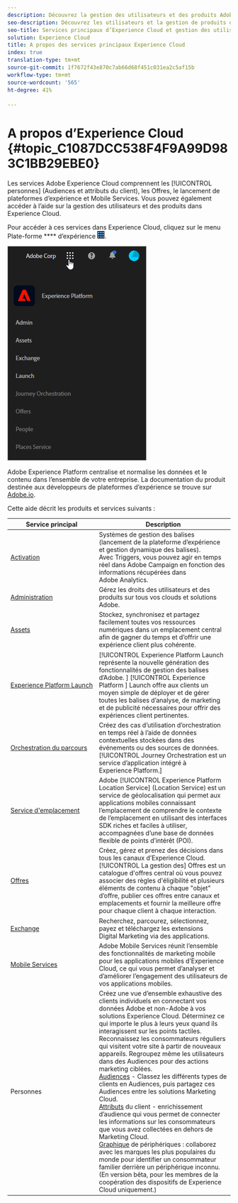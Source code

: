 ```yaml
---
description: Découvrez la gestion des utilisateurs et des produits Adobe Experience Cloud, les personnes (Audiences et attributs du client), l’orchestration du parcours, les Offres, les emplacements, le lancement de plateformes d’expérience et les services mobiles.
seo-description: Découvrez les utilisateurs et la gestion de produits d’Adobe Experience Cloud, les personnes (Audiences et attributs du client), les Offres, le lancement de plateformes d’expérience et les services mobiles.
seo-title: Services principaux d’Experience Cloud et gestion des utilisateurs
solution: Experience Cloud
title: A propos des services principaux Experience Cloud
index: true
translation-type: tm+mt
source-git-commit: 1f7672f43e870c7ab66d68f451c031ea2c5af15b
workflow-type: tm+mt
source-wordcount: '565'
ht-degree: 41%

---
```



# A propos d’Experience Cloud {#topic_C1087DCC538F4F9A99D983C1BB29EBE0}

Les services Adobe Experience Cloud comprennent les [!UICONTROL personnes] (Audiences et attributs du client), les Offres, le lancement de plateformes d’expérience et Mobile Services. Vous pouvez également accéder à l’aide sur la gestion des utilisateurs et des produits dans Experience Cloud.

Pour accéder à ces services dans Experience Cloud, cliquez sur le menu Plate-forme **** d’expérience ![](assets/menu-icon.png).

![](assets/platform-core-services.png)

Adobe Experience Platform centralise et normalise les données et le contenu dans l’ensemble de votre entreprise. La documentation du produit destinée aux développeurs de plateformes  d’expérience se trouve sur [Adobe.io](https://www.adobe.io/apis/experienceplatform/home/services.html).

Cette aide décrit les produits et services suivants :

| Service principal | Description |
|--- |--- |
| [Activation](activation/activation.md) | Systèmes de gestion des balises (lancement de la plateforme d’expérience et gestion dynamique des balises).<br>Avec Triggers, vous pouvez agir en temps réel dans Adobe Campaign en fonction des informations récupérées dans Adobe Analytics. |
| [Administration](admin-getting-started/admin-getting-started.md) | Gérez les droits des utilisateurs et des produits sur tous vos clouds et solutions Adobe. |
| [Assets](experience-cloud-assets/experience-cloud-assets.md) | Stockez, synchronisez et partagez facilement toutes vos ressources numériques dans un emplacement central afin de gagner du temps et d’offrir une expérience client plus cohérente. |
| [Experience Platform Launch](https://docs.adobe.com/content/help/fr-FR/launch/using/overview.html) | [!UICONTROL Experience Platform Launch représente la nouvelle génération des fonctionnalités de gestion des balises d’Adobe. ] [!UICONTROL Experience Platform ] Launch offre aux clients un moyen simple de déployer et de gérer toutes les balises d’analyse, de marketing et de publicité nécessaires pour offrir des expériences client pertinentes. |
| [Orchestration du parcours](https://docs.adobe.com/content/help/fr-FR/journeys/using/journey-orchestration-home.html) | Créez des cas d’utilisation d’orchestration en temps réel à l’aide de données contextuelles stockées dans des événements ou des sources de données. [!UICONTROL Journey Orchestration est un service d’application intégré à Experience Platform.] |
| [Service d&#39;emplacement](https://docs.adobe.com/content/help/fr-FR/places/using/home.html) | Adobe [!UICONTROL Experience Platform Location Service] (Location Service) est un service de géolocalisation qui permet aux applications mobiles connaissant l’emplacement de comprendre le contexte de l’emplacement en utilisant des interfaces SDK riches et faciles à utiliser, accompagnées d’une base de données flexible de points d’intérêt (POI). |
| [Offres](offer-management/getting-started.md) | Créez, gérez et prenez des décisions dans tous les canaux d’Experience Cloud. [!UICONTROL La gestion des] Offres est un catalogue d&#39;offres central où vous pouvez associer des règles d&#39;éligibilité et plusieurs éléments de contenu à chaque &quot;objet&quot; d’offre, publier ces offres entre canaux et emplacements et fournir la meilleure offre pour chaque client à chaque interaction. |
| [Exchange](exchange.md) | Recherchez, parcourez, sélectionnez, payez et téléchargez les extensions Digital Marketing via des applications. |
| [Mobile Services](https://docs.adobe.com/content/help/fr-FR/mobile-services/using/home.html) | Adobe Mobile Services réunit l’ensemble des fonctionnalités de marketing mobile pour les applications mobiles d’Experience Cloud, ce qui vous permet d’analyser et d’améliorer l’engagement des utilisateurs de vos applications mobiles. |
| Personnes | Créez une vue d’ensemble exhaustive des clients individuels en connectant vos données Adobe et non-Adobe à vos solutions Experience Cloud. Déterminez ce qui importe le plus à leurs yeux quand ils interagissent sur les points tactiles. Reconnaissez les consommateurs réguliers qui visitent votre site à partir de nouveaux appareils. Regroupez même les utilisateurs dans des Audiences pour des actions marketing ciblées.<br>[Audiences](audience-library/audience-library.md) - Classez les différents types de clients en Audiences, puis partagez ces Audiences entre les solutions Marketing Cloud.<br>[Attributs](attributes/attributes.md) du client - enrichissement d’audience qui vous permet de connecter les informations sur les consommateurs que vous avez collectées en dehors de Marketing Cloud.<br>[Graphique](https://landing.adobe.com/en/na/events/summit/275658-summit-co-op.html) de périphériques : collaborez avec les marques les plus populaires du monde pour identifier un consommateur familier derrière un périphérique inconnu. (En version bêta, pour les membres de la coopération des dispositifs de Experience Cloud uniquement.) |
